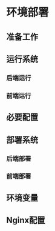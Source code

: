 # 环境部署


## 准备工作

## 运行系统

### 后端运行

### 前端运行

## 必要配置

## 部署系统

### 后端部署

### 前端部署

## 环境变量

## Nginx配置

